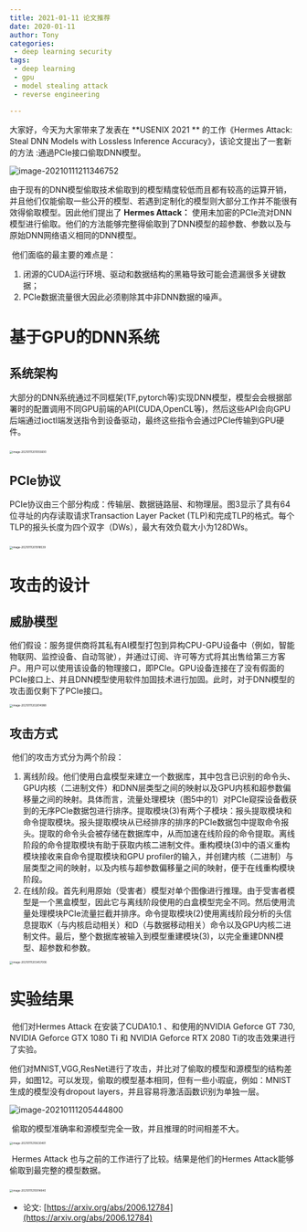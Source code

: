 ```yaml
---
title: 2021-01-11 论文推荐
date: 2020-01-11
author: Tony
categories:
 - deep learning security
tags:
 - deep learning
 - gpu
 - model stealing attack
 - reverse engineering

---
```


大家好，今天为大家带来了发表在 **USENIX 2021 ** 的工作《Hermes Attack: Steal DNN Models with Lossless Inference Accuracy》，该论文提出了一套新的方法 :通過PCIe接口偷取DNN模型。

![image-20210111211346752](./img/1011/image-20210111211346752.png)

由于现有的DNN模型偷取技术偷取到的模型精度较低而且都有较高的运算开销，并且他们仅能偷取一些公开的模型、若遇到定制化的模型则大部分工作并不能很有效得偷取模型。因此他们提出了 **Hermes Attack：** 使用未加密的PCIe流对DNN模型进行偷取。他们的方法能够完整得偷取到了DNN模型的超参数、参数以及与原始DNN网络语义相同的DNN模型。

​	他们面临的最主要的难点是：

1. 闭源的CUDA运行环境、驱动和数据结构的黑箱导致可能会遗漏很多关键数据；
2. PCIe数据流量很大因此必须剔除其中非DNN数据的噪声。



# 基于GPU的DNN系统

## 系统架构

​	大部分的DNN系统通过不同框架(TF,pytorch等)实现DNN模型，模型会会根据部署时的配置调用不同GPU前端的API(CUDA,OpenCL等)，然后这些API会向GPU后端通过ioctl端发送指令到设备驱动，最终这些指令会通过PCIe传输到GPU硬件。

​	<img src="./img/1011/image-20210111201055600.png" alt="image-20210111201055600" style="zoom:33%;" />

## PCIe协议

​	PCIe协议由三个部分构成：传输层、数据链路层、和物理层。图3显示了具有64位寻址的内存读取请求Transaction Layer Packet (TLP)和完成TLP的格式。每个TLP的报头长度为四个双字（DWs），最大有效负载大小为128DWs。

​	<img src="./img/1011/image-20210111201918539.png" alt="image-20210111201918539" style="zoom:33%;" />



# 攻击的设计

## 威胁模型

​	他们假设：服务提供商将其私有AI模型打包到异构CPU-GPU设备中（例如，智能物联网、监控设备、自动驾驶），并通过订阅、许可等方式将其出售给第三方客户。用户可以使用该设备的物理接口，即PCIe。GPU设备连接在了没有假面的PCIe接口上、并且DNN模型使用软件加固技术进行加固。此时，对于DNN模型的攻击面仅剩下了PCIe接口。

<img src="./img/1011/image-20210111202614988.png" alt="image-20210111202614988" style="zoom:33%;" />	

## 攻击方式

​	他们的攻击方式分为两个阶段：

1. 离线阶段。他们使用白盒模型来建立一个数据库，其中包含已识别的命令头、GPU内核（二进制文件）和DNN层类型之间的映射以及GPU内核和超参数偏移量之间的映射。具体而言，流量处理模块（图5中的1）对PCIe窥探设备截获到的无序PCIe数据包进行排序。提取模块(3)有两个子模块：报头提取模块和命令提取模块。报头提取模块从已经排序的排序的PCIe数据包中提取命令报头。提取的命令头会被存储在数据库中，从而加速在线阶段的命令提取。离线阶段的命令提取模块有助于获取内核二进制文件。重构模块(3)中的语义重构模块接收来自命令提取模块和GPU profiler的输入，并创建内核（二进制）与层类型之间的映射，以及内核与超参数偏移量之间的映射，便于在线重构模块阶段。
2. 在线阶段。首先利用原始（受害者）模型对单个图像进行推理。由于受害者模型是一个黑盒模型，因此它与离线阶段使用的白盒模型完全不同。然后使用流量处理模块PCIe流量拦截并排序。命令提取模块(2)使用离线阶段分析的头信息提取K（与内核启动相关）和D（与数据移动相关）命令以及GPU内核二进制文件。最后，整个数据库被输入到模型重建模块(3)，以完全重建DNN模型、超参数和参数。

<img src="./img/1011/image-20210111203457006.png" alt="image-20210111203457006" style="zoom:33%;" />

# 实验结果

​	他们对Hermes Attack 在安装了CUDA10.1 、和使用的NVIDIA Geforce GT 730, NVIDIA Geforce GTX 1080 Ti 和 NVIDIA Geforce RTX 2080 Ti的攻击效果进行了实验。

​	他们对MNIST,VGG,ResNet进行了攻击，并比对了偷取的模型和源模型的结构差异，如图12。可以发现，偷取的模型基本相同，但有一些小瑕疵，例如：MNIST生成的模型没有dropout layers，并且容易将激活函数识别为单独一层。

![image-20210111205444800](./img/1011/image-20210111205444800.png)

​	偷取的模型准确率和源模型完全一致，并且推理的时间相差不大。

<img src="./img/1011/image-20210111210630401.png" alt="image-20210111210630401" style="zoom:33%;" />	

​	Hermes Attack 也与之前的工作进行了比较。结果是他们的Hermes Attack能够偷取到最完整的模型数据。

​	<img src="./img/1011/image-20210111210914840.png" alt="image-20210111210914840" style="zoom:33%;" />

- 论文: [https://arxiv.org/abs/2006.12784](https://arxiv.org/abs/2006.12784)


